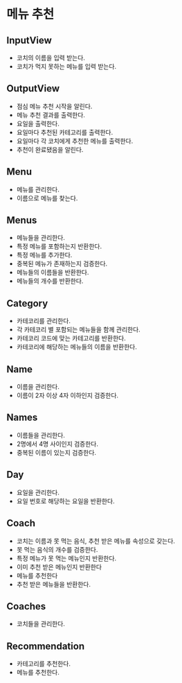 # 메뉴 추천

## InputView
- 코치의 이름을 입력 받는다.
- 코치가 먹지 못하는 메뉴를 입력 받는다.

## OutputView
- 점심 메뉴 추천 시작을 알린다.
- 메뉴 추천 결과를 출력한다.
- 요일을 출력한다.
- 요일마다 추천된 카테고리를 출력한다.
- 요일마다 각 코치에게 추천한 메뉴를 출력한다.
- 추천이 완료됐음을 알린다.

## Menu
- 메뉴를 관리한다.
- 이름으로 메뉴를 찾는다.

## Menus
- 메뉴들을 관리한다.
- 특정 메뉴를 포함하는지 반환한다.
- 특정 메뉴를 추가한다.
- 중복된 메뉴가 존재하는지 검증한다.
- 메뉴들의 이름들을 반환한다.
- 메뉴들의 개수를 반환한다.

## Category
- 카테코리를 관리한다.
- 각 카테코리 별 포함되는 메뉴들을 함께 관리한다.
- 카테코리 코드에 맞는 카테고리를 반환한다.
- 카테코리에 해당하는 메뉴들의 이름을 반환한다.

## Name
- 이름을 관리한다.
- 이름이 2자 이상 4자 이하인지 검증한다.

## Names
- 이름들을 관리한다.
- 2명에서 4명 사이인지 검증한다.
- 중복된 이름이 있는지 검증한다.

## Day
- 요일을 관리한다.
- 요일 번호로 해당하는 요일을 반환한다.

## Coach
- 코치는 이름과 못 먹는 음식, 추천 받은 메뉴를 속성으로 갖는다.
- 못 먹는 음식의 개수를 검증한다.
- 특정 메뉴가 못 먹는 메뉴인지 반환한다.
- 이미 추천 받은 메뉴인지 반환한다
- 메뉴를 추천한다
- 추천 받은 메뉴들을 반환한다.

## Coaches
- 코치들을 관리한다.

## Recommendation
- 카테고리를 추천한다.
- 메뉴를 추천한다.